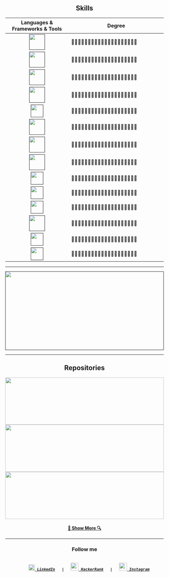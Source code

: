 <h2 align="center">Skills</h2>

<table align="center">
  <thead>
    <tr>
      <th width="40%">Languages & Frameworks & Tools</th>
      <th>Degree</th>
    </tr>
  </thead>
  <tbody>
    <tr>
      <td align="center">
        <a href="" title="C"><img height="50" src="https://github.com/zumrudu-anka/zumrudu-anka/blob/master/images/c.svg"></a>
      </td>
      <td>
          <span>
            💙💙💙💙💙💙💙💙💙💙💙💙💙💙💙💙🤍🤍🤍🤍
          </span>
      </td>
    </tr>
    <tr>
      <td align="center">
        <a href="" title="C++"><img height="50" src="https://github.com/zumrudu-anka/zumrudu-anka/blob/master/images/cpp.svg"></a>
      </td>
      <td>
          <span>
            💙💙💙💙💙💙💙💙💙💙💙💙💙💙💙💙💙💙🤍🤍
          </span>
      </td>
    </tr>
    <tr>
      <td align="center">
        <a href="" title="C#"><img height="50" src="https://github.com/zumrudu-anka/zumrudu-anka/blob/master/images/cSharp.svg"></a>
      </td>
      <td>
          <span>
            💙💙💙💙💙💙💙💙💙💙💙💙💙💙💙💙🤍🤍🤍🤍
          </span>
      </td>
    </tr>
    <tr>
      <td align="center">
        <a href="" title="Python"><img height="50" src="https://github.com/zumrudu-anka/zumrudu-anka/blob/master/images/python.svg"></a>
      </td>
      <td>
          <span>
            💙💙💙💙💙💙💙💙💙💙💙💙💙💙💙💙💙💙🤍🤍
          </span>
      </td>
    </tr>
    <tr>
      <td align="center">
        <a href="" title="Django"><img height="40" src="https://github.com/zumrudu-anka/zumrudu-anka/blob/master/images/django.svg"></a>
      </td>
      <td>
          <span>
            💙💙💙💙💙💙💙💙💙💙💙💙💙💙💙💙💙💙🤍🤍
          </span>
      </td>
    </tr>
    <tr>
      <td align="center">
        <a href="" title="JavaScript"><img height="50" src="https://github.com/zumrudu-anka/zumrudu-anka/blob/master/images/javascript.svg"></a>
      </td>
      <td>
          <span>
            💙💙💙💙💙💙💙💙💙💙💙💙💙💙💙💙💙💙🤍🤍
          </span>
      </td>
    </tr>
    <tr>
      <td align="center">
        <a href="" title="HTML5"><img height="50" src="https://github.com/zumrudu-anka/zumrudu-anka/blob/master/images/html5.svg"></a>
      </td>
      <td>
          <span>
            💙💙💙💙💙💙💙💙💙💙💙💙💙💙💙💙💙💙🤍🤍
          </span>
      </td>
    </tr>
    <tr>
      <td align="center">
        <a href="" title="CSS"><img height="50" src="https://github.com/zumrudu-anka/zumrudu-anka/blob/master/images/css.svg"></a>
      </td>
      <td>
          <span>
            💙💙💙💙💙💙💙💙💙💙💙💙💙💙💙💙💙💙🤍🤍
          </span>
      </td>
    </tr>
    <tr>
      <td align="center">
        <a href="" title="Angular JS"><img height="40" src="https://github.com/zumrudu-anka/zumrudu-anka/blob/master/images/angularjs.svg"></a>
      </td>
      <td>
          <span>
            💙💙💙💙💙💙💙💙💙💙💙💙💙💙💙💙🤍🤍🤍🤍
          </span>
      </td>
    </tr>
    <tr>
      <td align="center">
        <a href="" title=".NetCore"><img height="40" src="https://github.com/zumrudu-anka/zumrudu-anka/blob/master/images/dotnetcore.svg"></a>
      </td>
      <td>
          <span>
            💙💙💙💙💙💙💙💙💙💙💙💙💙💙🤍🤍🤍🤍🤍🤍
          </span>
      </td>
    </tr>
    <tr>
      <td align="center">
        <a href="" title="Jquery"><img height="40" src="https://github.com/zumrudu-anka/zumrudu-anka/blob/master/images/jquery.svg"></a>
      </td>
      <td>
          <span>
            💙💙💙💙💙💙💙💙💙💙💙💙💙💙💙💙💙💙🤍🤍
          </span>
      </td>
    </tr>
    <tr>
      <td align="center">
        <a href="" title="Java"><img height="50" src="https://github.com/zumrudu-anka/zumrudu-anka/blob/master/images/java.svg"></a>
      </td>
      <td>
          <span>
            💙💙💙💙💙💙💙💙💙💙💙💙💙💙💙💙🤍🤍🤍🤍
          </span>
      </td>
    </tr>
    <tr>
      <td align="center">
        <a href="" title="JSON"><img height="40" src="https://github.com/zumrudu-anka/zumrudu-anka/blob/master/images/json.svg"></a>
      </td>
      <td>
          <span>
            💙💙💙💙💙💙💙💙💙💙💙💙💙💙💙💙💙💙🤍🤍
          </span>
      </td>
    </tr>
    <tr>
      <td align="center">
        <a href="" title="Unity"><img height="40" src="https://github.com/zumrudu-anka/zumrudu-anka/blob/master/images/unity.svg"></a>
      </td>
      <td>
          <span>
            💙💙💙💙💙💙💙💙💙💙💙💙🤍🤍🤍🤍🤍🤍🤍🤍
          </span>
      </td>
    </tr>
  </tbody>
</table>

<hr>

<!-- 

<code>
  <a href="" title="C"><img height="50" src="https://github.com/zumrudu-anka/zumrudu-anka/blob/master/images/c.svg"></a>
</code>

<code>
  <a href="" title="C++"><img height="50" src="https://github.com/zumrudu-anka/zumrudu-anka/blob/master/images/cpp.svg"></a>
</code>

<code>
  <a href="" title="C#"><img height="50" src="https://github.com/zumrudu-anka/zumrudu-anka/blob/master/images/cSharp.svg"></a>
</code>

<code>
  <a href="" title="Python"><img height="50" src="https://github.com/zumrudu-anka/zumrudu-anka/blob/master/images/python.svg"></a>
</code>

<code>
  <a href="" title="Django"><img height="50" src="https://github.com/zumrudu-anka/zumrudu-anka/blob/master/images/django.svg"></a>
</code>

<code>
  <a href="" title="JavaScript"><img height="50" src="https://github.com/zumrudu-anka/zumrudu-anka/blob/master/images/javascript.svg"></a>
</code>

<code>
  <a href="" title="HTML5"><img height="50" src="https://github.com/zumrudu-anka/zumrudu-anka/blob/master/images/html5.svg"></a>
</code>

<code>
  <a href="" title="CSS"><img height="50" src="https://github.com/zumrudu-anka/zumrudu-anka/blob/master/images/css.svg"></a>
</code>

<code>
  <a href="" title="Angular JS"><img height="50" src="https://github.com/zumrudu-anka/zumrudu-anka/blob/master/images/angularjs.svg"></a>
</code>

<code>
  <a href="" title=".NetCore"><img height="50" src="https://github.com/zumrudu-anka/zumrudu-anka/blob/master/images/dotnetcore.svg"></a>
</code>

<code>
  <a href="" title="Jquery"><img height="50" src="https://github.com/zumrudu-anka/zumrudu-anka/blob/master/images/jquery.svg"></a>
</code>

<code>
  <a href="" title="Java"><img height="50" src="https://github.com/zumrudu-anka/zumrudu-anka/blob/master/images/java.svg"></a>
</code>

<code>
  <a href="" title="JSON"><img height="50" src="https://github.com/zumrudu-anka/zumrudu-anka/blob/master/images/json.svg"></a>
</code>

<code>
  <a href="" title="Unity"><img height="50" src="https://github.com/zumrudu-anka/zumrudu-anka/blob/master/images/unity.svg"></a>
</code> 
-->

<a href="" title="My Github Stats"><img width="100%" height="250" src="https://github-readme-stats.vercel.app/api?username=zumrudu-anka&show_icons=true&theme=gotham&line_height=30"></a>

<hr>

<!--
  ![My Github Stats](https://github-readme-stats.vercel.app/api?username=zumrudu-anka&show_icons=true&theme=gotham&line_height=30)
-->


<h2 align="center">Repositories</h2>

<a href="https://github.com/zumrudu-anka/Algorithms" title="Algorithms"><img width="100%" height="150" src="https://github-readme-stats.vercel.app/api/pin/?username=zumrudu-anka&repo=Algorithms&theme=gotham"></a>
<br>
<a href="https://github.com/zumrudu-anka/Turkce-Heceleme-CPP" title="Turkce-Heceleme-CPP"><img width="100%" height="150" src="https://github-readme-stats.vercel.app/api/pin/?username=zumrudu-anka&repo=Turkce-Heceleme-CPP&theme=gotham"></a>
<br>
<a href="https://github.com/zumrudu-anka/DataStructures" title="DataStructures"><img width="100%" height="150" src="https://github-readme-stats.vercel.app/api/pin/?username=zumrudu-anka&repo=DataStructures&theme=gotham"></a>
<br>
  <h4 align="center"><a href="https://github.com/zumrudu-anka/DataStructures" title="Show Repositories">🔎 Show More 🔍</a></h4>
<hr>


<!-- [![ReadMe Card](https://github-readme-stats.vercel.app/api/pin/?username=zumrudu-anka&repo=Algorithms&theme=gotham)](https://github.com/zumrudu-anka/Algorithms)[![ReadMe Card](https://github-readme-stats.vercel.app/api/pin/?username=zumrudu-anka&repo=Turkce-Heceleme-CPP&theme=gotham)](https://github.com/zumrudu-anka/Turkce-Heceleme-CPP)
[![ReadMe Card](https://github-readme-stats.vercel.app/api/pin/?username=zumrudu-anka&repo=DataStructures&theme=gotham)](https://github.com/zumrudu-anka/DataStructures)
[![ReadMe Card](https://github-readme-stats.vercel.app/api/pin/?username=zumrudu-anka&repo=NeedlemanWunschAlgorithmWithOpenMP&theme=gotham)](https://github.com/zumrudu-anka/NeedlemanWunschAlgorithmWithOpenMP)
[![ReadMe Card](https://github-readme-stats.vercel.app/api/pin/?username=zumrudu-anka&repo=KTU-TraditionalComputerOlympics-2019&theme=gotham)](https://github.com/zumrudu-anka/KTU-TraditionalComputerOlympics-2019) -->

<h3 align="center">Follow me</h3>
<h5 align="center">
  <code>
    <a href="https://www.linkedin.com/in/osmandurdag/" title="LinkedIn"><img height="20" src="https://github.com/zumrudu-anka/zumrudu-anka/blob/master/images/linkedin.svg"> LinkedIn</a> &nbsp;&nbsp;|&nbsp;&nbsp; <a href="https://www.hackerrank.com/zumrudu_anka" title="HackerRank Profile"><img height="25" src="https://github.com/zumrudu-anka/zumrudu-anka/blob/master/images/hackerrank.svg"> HackerRank</a> &nbsp;&nbsp;|&nbsp;&nbsp; <a href="https://www.instagram.com/osman__durdag/" title="Instagram Profile"><img height="25" src="https://github.com/zumrudu-anka/zumrudu-anka/blob/master/images/instagram.svg"> Instagram</a>
  </code>
</h5>
<!--
**zumrudu-anka/zumrudu-anka** is a ✨ _special_ ✨ repository because its `README.md` (this file) appears on your GitHub profile.

Here are some ideas to get you started:

- 🔭 I’m currently working on ...
- 🌱 I’m currently learning ...
- 👯 I’m looking to collaborate on ...
- 🤔 I’m looking for help with ...
- 💬 Ask me about ...
- 📫 How to reach me: ...
- 😄 Pronouns: ...
- ⚡ Fun fact: ...
-->
